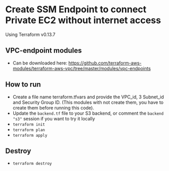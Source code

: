 # Create SSM Endpoint to connect Private EC2 without internet access
Using Terraform v0.13.7

## VPC-endpoint modules
- Can be downloaded here: https://github.com/terraform-aws-modules/terraform-aws-vpc/tree/master/modules/vpc-endpoints

## How to run
- Create a file name terraform.tfvars and provide the VPC_id, 3 Subnet_id and Security Group ID. (This modules with not create them, you have to create them before running this code).
- Update the `backend.tf` file to your S3 backend, or comment the `backend "s3"` session if you want to try it locally
- `terraform init`
- `terraform plan`
- `terraform apply`

## Destroy
- `terraform destroy` 

